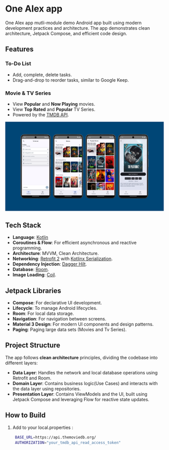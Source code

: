 # One Alex app

One Alex app mutli-module demo Android app built using modern development practices and architecture. The app demonstrates clean architecture, Jetpack Compose, and efficient code design.

## Features

### To-Do List
- Add, complete, delete tasks.
- Drag-and-drop to reorder tasks, similar to Google Keep.

### Movie & TV Series
- View **Popular** and **Now Playing** movies.
- View **Top Rated** and **Popular** TV Series.
- Powered by the [TMDB API](https://www.themoviedb.org/documentation/api).

<p align="center">
<img src="/previews/screenshots.png" />
</p>

## Tech Stack

- **Language**: [Kotlin](https://kotlinlang.org/)
- **Coroutines & Flow**: For efficient asynchronous and reactive programming.
- **Architecture**: MVVM, Clean Architecture.
- **Networking**: [Retrofit 2](https://square.github.io/retrofit/) with [Kotlinx Serialization](https://github.com/Kotlin/kotlinx.serialization).
- **Dependency Injection**: [Dagger Hilt](https://dagger.dev/hilt/).
- **Database**: [Room](https://developer.android.com/training/data-storage/room).
- **Image Loading**: [Coil](https://coil-kt.github.io/coil/).

## Jetpack Libraries

- **Compose**: For declarative UI development.
- **Lifecycle**: To manage Android lifecycles.
- **Room**: For local data storage.
- **Navigation**: For navigation between screens.
- **Material 3 Design**: For modern UI components and design patterns.
- **Paging**: Paging large data sets (Movies and Tv Series).


## Project Structure

The app follows **clean architecture** principles, dividing the codebase into different layers:

- **Data Layer**: Handles the network and local database operations using Retrofit and Room.
- **Domain Layer**: Contains business logic(Use Cases) and interacts with the data layer using repositories.
- **Presentation Layer**: Contains ViewModels and the UI, built using Jetpack Compose and leveraging Flow for reactive state updates.

## How to Build

1. Add to your local.properties :
   ```bash
    BASE_URL=https://api.themoviedb.org/
    AUTHORIZATION="your_tmdb_api_read_access_token"